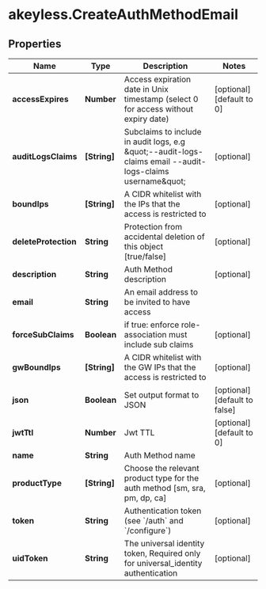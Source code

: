 # akeyless.CreateAuthMethodEmail

## Properties

Name | Type | Description | Notes
------------ | ------------- | ------------- | -------------
**accessExpires** | **Number** | Access expiration date in Unix timestamp (select 0 for access without expiry date) | [optional] [default to 0]
**auditLogsClaims** | **[String]** | Subclaims to include in audit logs, e.g \&quot;--audit-logs-claims email --audit-logs-claims username\&quot; | [optional] 
**boundIps** | **[String]** | A CIDR whitelist with the IPs that the access is restricted to | [optional] 
**deleteProtection** | **String** | Protection from accidental deletion of this object [true/false] | [optional] 
**description** | **String** | Auth Method description | [optional] 
**email** | **String** | An email address to be invited to have access | 
**forceSubClaims** | **Boolean** | if true: enforce role-association must include sub claims | [optional] 
**gwBoundIps** | **[String]** | A CIDR whitelist with the GW IPs that the access is restricted to | [optional] 
**json** | **Boolean** | Set output format to JSON | [optional] [default to false]
**jwtTtl** | **Number** | Jwt TTL | [optional] [default to 0]
**name** | **String** | Auth Method name | 
**productType** | **[String]** | Choose the relevant product type for the auth method [sm, sra, pm, dp, ca] | [optional] 
**token** | **String** | Authentication token (see &#x60;/auth&#x60; and &#x60;/configure&#x60;) | [optional] 
**uidToken** | **String** | The universal identity token, Required only for universal_identity authentication | [optional] 


